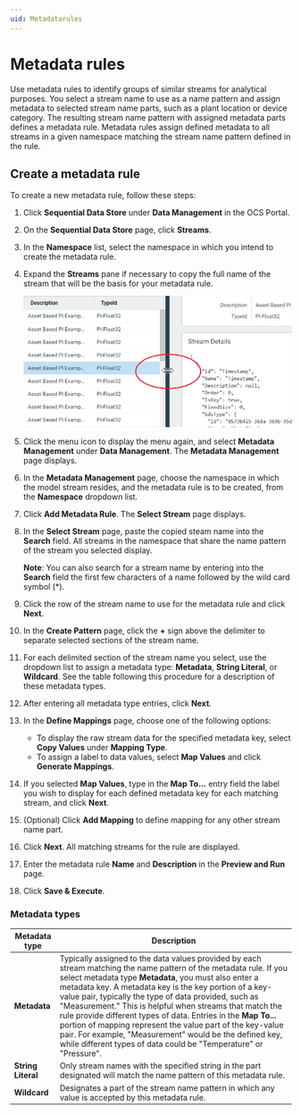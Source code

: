 ```yaml
---
uid: Metadatarules
---
```


# Metadata rules

Use metadata rules to identify groups of similar streams for analytical purposes. You select a stream name to use as a name pattern and assign metadata to selected stream name parts, such as a plant location or device category. The resulting stream name pattern with assigned metadata parts defines a metadata rule. Metadata rules assign defined metadata to all streams in a given namespace matching the stream name pattern defined in the rule.  

## Create a metadata rule
<!-- The main things I noticed were that:
There should be only one action in each step.
Break out dense info to a section after the procedure
Use dropdown list or just list, not droplist
The description for the Metadata type called Metadata was rather confusing - can you please tidy it up.
 -->
To create a new metadata rule, follow these steps:

1. Click **Sequential Data Store** under **Data Management** in the OCS Portal. 
2. On the **Sequential Data Store** page, click **Streams**.
3. In the **Namespace** list, select the namespace in which you intend to create the metadata rule.
4. Expand the **Streams** pane if necessary to copy the full name of the stream that will be the basis for your metadata rule.

    ![ ](../../images/expand-pane.png)

5. Click the menu icon to display the menu again, and select **Metadata Management** under **Data Management**. The **Metadata Management** page displays.
6. In the **Metadata Management** page, choose the namespace in which the model stream resides, and the metadata rule is to be created, from the **Namespace** dropdown list.
7. Click **Add Metadata Rule**. The **Select Stream** page displays.
8. In the **Select Stream** page, paste the copied steam name into the **Search** field. All streams in the namespace that share the name pattern of the stream you selected display.

    **Note**: You can also search for a stream name by entering into the **Search** field the first few characters of a name followed by the wild card symbol (*).
   
9. Click the row of the stream name to use for the metadata rule and click **Next**.
10. In the **Create Pattern** page, click the **+** sign above the delimiter to separate selected sections of the stream name.
11. For each delimited section of the stream name you select, use the dropdown list to assign a metadata type: **Metadata**, **String Literal**, or **Wildcard**. See the table following this procedure for a description of these metadata types. 
12. After entering all metadata type entries, click **Next**.
13. In the **Define Mappings** page, choose one of the following options:
     - To display the raw stream data for the specified metadata key, select **Copy Values** under **Mapping Type**.
     - To assign a label to data values, select **Map Values** and click **Generate Mappings**.
14. If you selected **Map Values**, type in the **Map To...** entry field the label you wish to display for each defined metadata key for each matching stream, and click **Next**.
15. (Optional) Click **Add Mapping** to define mapping for any other stream name part.
16. Click **Next**. All matching streams for the rule are displayed.
17. Enter the metadata rule **Name** and **Description** in the **Preview and Run** page.
18. Click **Save & Execute**.
   
   ### Metadata types
<!--The description for Metadata type Metadata is rather confusing -can you clarify? And I may have messed up your table formatting ,sorry! This kind of detail is better broken out of the procedure, I think.-->
| Metadata type                       | Description                                        |
|---------------------------------|------------------------------------------------------------|
| **Metadata**     | Typically assigned to the data values provided by each stream matching the name pattern of the metadata rule. If you select metadata type **Metadata**, you must also enter a metadata key. A metadata key is the key portion of a key-value pair, typically the type of data provided, such as "Measurement." This is helpful when streams that match the rule provide different types of data. Entries in the **Map To...** portion of mapping represent the value part of the key-value pair. For example, "Measurement" would be the defined key, while different types of data could be "Temperature" or "Pressure".|
| **String Literal**      | Only stream names with the specified string in the part designated will match the name pattern of this metadata rule. |
| **Wildcard**       | Designates a part of the stream name pattern in which any value is accepted by this metadata rule. |
